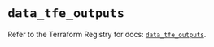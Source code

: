 # `data_tfe_outputs`

Refer to the Terraform Registry for docs: [`data_tfe_outputs`](https://registry.terraform.io/providers/hashicorp/tfe/0.55.0/docs/data-sources/outputs).

